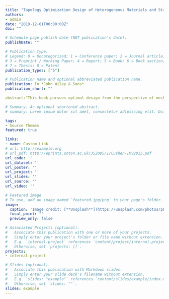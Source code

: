 ```yaml
---
title: "Topology Optimization Design of Heterogeneous Materials and Structures"
authors:
- admin
date: "2019-12-01T00:00:00Z"
doi: ""

# Schedule page publish date (NOT publication's date).
publishDate: ""

# Publication type.
# Legend: 0 = Uncategorized; 1 = Conference paper; 2 = Journal article;
# 3 = Preprint / Working Paper; 4 = Report; 5 = Book; 6 = Book section;
# 7 = Thesis; 8 = Patent
publication_types: ["5"]

# Publication name and optional abbreviated publication name.
publication: In *John Wiley & Sons*
publication_short: ""

abstract:"This book pursues optimal design from the perspective of mechanical properties and resistance to failure caused by cracks and fatigue. The book abandons the scale separation hypothesis and takes up phase-field modeling, which is at the cutting edge of research and is of high industrial and practical relevance. Part 1 starts by testing the limits of the homogenization-based approach when the size of the representative volume element is non-negligible compared to the structure. The book then introduces a non-local homogenization scheme to take into account the strain gradient effects. Using a phase field method, Part 2 offers three significant contributions concerning optimal placement of the inclusion phases. Respectively, these contributions take into account fractures in quasi-brittle materials, interface cracks and periodic composites. The topology optimization proposed has significantly increased the fracture resistance of the composites studied."

# Summary. An optional shortened abstract.
# summary: Lorem ipsum dolor sit amet, consectetur adipiscing elit. Duis posuere tellus ac convallis placerat. Proin tincidunt magna sed ex sollicitudin condimentum.

tags:
- Source Themes
featured: true

links:
- name: Custom Link
# url: http://example.org
# url_pdf: http://eprints.soton.ac.uk/352095/1/Cushen-IMV2013.pdf
url_code: ''
url_dataset: ''
url_poster: ''
url_project: ''
url_slides: ''
url_source: ''
url_video: ''

# Featured image
# To use, add an image named `featured.jpg/png` to your page's folder. 
image:
  caption: 'Image credit: [**Unsplash**](https://unsplash.com/photos/pLCdAaMFLTE)'
  focal_point: ""
  preview_only: false

# Associated Projects (optional).
#   Associate this publication with one or more of your projects.
#   Simply enter your project's folder or file name without extension.
#   E.g. `internal-project` references `content/project/internal-project/index.md`.
#   Otherwise, set `projects: []`.
projects:
- internal-project

# Slides (optional).
#   Associate this publication with Markdown slides.
#   Simply enter your slide deck's filename without extension.
#   E.g. `slides: "example"` references `content/slides/example/index.md`.
#   Otherwise, set `slides: ""`.
slides: example
---
```

